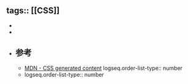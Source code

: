 tags:: [[CSS]]
---

-
-
- ## 参考
	- [MDN - CSS generated content](https://developer.mozilla.org/en-US/docs/Web/CSS/CSS_generated_content)
	  logseq.order-list-type:: number
	- logseq.order-list-type:: number